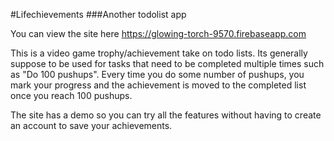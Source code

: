 #Lifechievements
###Another todolist app

You can view the site here https://glowing-torch-9570.firebaseapp.com

This is a video game trophy/achievement take on todo lists. Its generally suppose to be used for tasks that need to be completed multiple times such as "Do 100 pushups". Every time you do some number of pushups, you mark your progress and the achievement is moved to the completed list once you reach 100 pushups. 

The site has a demo so you can try all the features without having to create an account to save your achievements.
